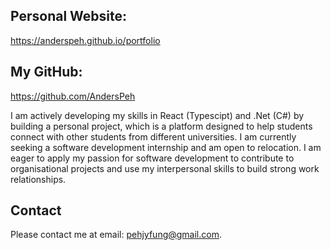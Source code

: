 ## Personal Website: 
https://anderspeh.github.io/portfolio

## My GitHub:
https://github.com/AndersPeh

I am actively developing my skills in React (Typescipt) and .Net (C#) by building a personal project, which is a platform designed to help students connect with other students from different universities. 
I am currently seeking a software development internship and am open to relocation. 
I am eager to apply my passion for software development to contribute to organisational projects and use my interpersonal skills to build strong work relationships.

## Contact
Please contact me at email: pehjyfung@gmail.com. 
